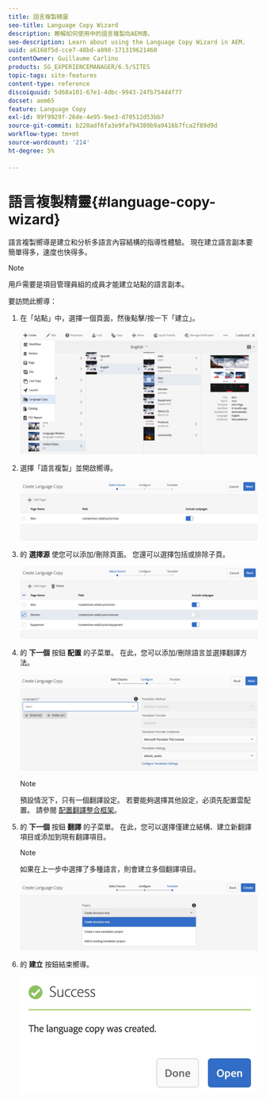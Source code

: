 ```yaml
---
title: 語言複製精靈
seo-title: Language Copy Wizard
description: 瞭解如何使用中的語言複製向AEM導。
seo-description: Learn about using the Language Copy Wizard in AEM.
uuid: a6168f5d-cce7-48bd-a898-171319621460
contentOwner: Guillaume Carlino
products: SG_EXPERIENCEMANAGER/6.5/SITES
topic-tags: site-features
content-type: reference
discoiquuid: 5d68a101-67e1-4dbc-9943-24fb754d4f77
docset: aem65
feature: Language Copy
exl-id: 99f9929f-26de-4e95-9ee3-d70512d53bb7
source-git-commit: b220adf6fa3e9faf94389b9a9416b7fca2f89d9d
workflow-type: tm+mt
source-wordcount: '214'
ht-degree: 5%

---
```


# 語言複製精靈{#language-copy-wizard}

語言複製嚮導是建立和分析多語言內容結構的指導性體驗。 現在建立語言副本要簡單得多，速度也快得多。

>[!NOTE]
>
>用戶需要是項目管理員組的成員才能建立站點的語言副本。

要訪問此嚮導：

1. 在「站點」中，選擇一個頁面，然後點擊/按一下「建立」。

   ![chlimage_1-9](assets/chlimage_1-9.jpeg)

1. 選擇「語言複製」並開啟嚮導。

   ![chlimage_1-10](assets/chlimage_1-10.jpeg)

1. 的 **選擇源** 使您可以添加/刪除頁面。 您還可以選擇包括或排除子頁。

   ![chlimage_1-11](assets/chlimage_1-11.jpeg)

1. 的 **下一個** 按鈕 **配置** 的子菜單。 在此，您可以添加/刪除語言並選擇翻譯方法。

   ![chlimage_1-12](assets/chlimage_1-12.jpeg)

   >[!NOTE]
   >
   >預設情況下，只有一個翻譯設定。 若要能夠選擇其他設定，必須先配置雲配置。 請參閱 [配置翻譯整合框架](/help/sites-administering/tc-tic.md)。

1. 的 **下一個** 按鈕 **翻譯** 的子菜單。 在此，您可以選擇僅建立結構、建立新翻譯項目或添加到現有翻譯項目。

   >[!NOTE]
   >
   >如果在上一步中選擇了多種語言，則會建立多個翻譯項目。

   ![chlimage_1-13](assets/chlimage_1-13.jpeg)

1. 的 **建立** 按鈕結束嚮導。

   ![chlimage_1-14](assets/chlimage_1-14.jpeg)
